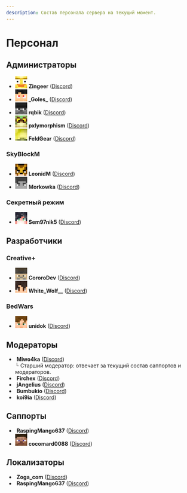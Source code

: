```yaml
---
description: Состав персонала сервера на текущий момент.
---
```


# Персонал

## Администраторы

* [<img src="../.gitbook/assets/Zingeer.png" alt="" data-size="line">](https://ru.namemc.com/profile/Zingeer) **Zingeer** ([Discord](https://discordapp.com/users/336551231382093824))
* [<img src="../.gitbook/assets/_Goles_.png" alt="" data-size="line">](https://ru.namemc.com/profile/_Goles_) **\_Goles\_** ([Discord](https://discordapp.com/users/335711248639459328))
* [<img src="../.gitbook/assets/rqbik.png" alt="" data-size="line">](https://ru.namemc.com/profile/rqbik) **rqbik** ([Discord](https://discordapp.com/users/531527252442087425))
* [<img src="../.gitbook/assets/pxlymorphism.png" alt="" data-size="line">](https://ru.namemc.com/profile/pxlymorphism) **pxlymorphism** ([Discord](https://discordapp.com/users/239720486961938432))
* [<img src="../.gitbook/assets/FeldGear.png" alt="" data-size="line">](https://ru.namemc.com/profile/FeldGear) **FeldGear** ([Discord](https://discordapp.com/users/284948282994720770))

### SkyBlockM

* [<img src="../.gitbook/assets/LeonidM.png" alt="" data-size="line">](https://ru.namemc.com/profile/LeonidM) **LeonidM** ([Discord](https://discordapp.com/users/323503212764069890))
* [<img src="../.gitbook/assets/Morkowka.png" alt="" data-size="line">](https://ru.namemc.com/profile/Morkowka) **Morkowka** ([Discord](https://discordapp.com/users/512285433640648704))

### Секретный режим

* [<img src="../.gitbook/assets/Sem97nik5.png" alt="" data-size="line">](https://ru.namemc.com/profile/Sem97nik5) **Sem97nik5** ([Discord](https://discordapp.com/users/351355575440900097))

## Разработчики

### Creative+

* [<img src="../.gitbook/assets/CororoDev.png" alt="" data-size="line">](https://ru.namemc.com/profile/CororoDev) **CororoDev** ([Discord](https://discordapp.com/users/373389455899492354))
* [<img src="../.gitbook/assets/White_Wolf__.png" alt="" data-size="line">](https://ru.namemc.com/profile/White_Wolf__) **White\_Wolf\_\_** ([Discord](https://discordapp.com/users/778041773809205258))

### BedWars

* [<img src="../.gitbook/assets/unidok.png" alt="" data-size="line">](https://ru.namemc.com/profile/unidok) **unidok** ([Discord](https://discordapp.com/users/693392944274604052))

## Модераторы

* [<img src="https://mc-heads.net/avatar/ca34b487-238c-4ad8-9b7a-77e40123a08a/64.png" alt="" data-size="line">](https://ru.namemc.com/profile/Miwo4ka) **Miwo4ka** ([Discord](https://discordapp.com/users/1114548370351071272))\
  └ Старший модератор: отвечает за текущий состав саппортов и модераторов.
* [<img src="https://mc-heads.net/avatar/8de63aa3-e15f-414b-9f21-ff0de0303f62/64.png" alt="" data-size="line">](https://ru.namemc.com/profile/Firchex) **Firchex** ([Discord](https://discordapp.com/users/267275356539584522))
* [<img src="https://mc-heads.net/avatar/23b4a538-f093-4fc7-9c0d-41d1b5283a57/64.png" alt="" data-size="line">](https://ru.namemc.com/profile/jAngelius) **jAngelius** ([Discord](https://discordapp.com/users/567791580744908946))
* [<img src="https://mc-heads.net/avatar/1db52dfa-1650-42f1-aac8-9ce973028936/64.png" alt="" data-size="line">](https://ru.namemc.com/profile/Bumbukio) **Bumbukio** ([Discord](https://discordapp.com/users/702865132509986957))
* [<img src="https://mc-heads.net/avatar/ec6a8e14-1b11-4963-9ad6-6593c44ff655/64.png" alt="" data-size="line">](https://ru.namemc.com/profile/koi9ia) **koi9ia** ([Discord](https://discordapp.com/users/853741418882662420))

## Саппорты

* [<img src="https://mc-heads.net/avatar/7d9aa7c6-986d-4d63-a0ea-7842200c69b1/64.png" alt="" data-size="line">](https://ru.namemc.com/profile/RaspingMango637) **RaspingMango637** ([Discord](https://discordapp.com/users/208242168823808001))
* <img src="../.gitbook/assets/Steve.png" alt="" data-size="line"> **cocomard0088** ([Discord](https://discordapp.com/users/1196131473707765812))

## Локализаторы

* [<img src="https://mc-heads.net/avatar/9313b9fa-0443-4aa1-9cd7-bc8d01519d80/64.png" alt="" data-size="line">](https://ru.namemc.com/profile/Zoga_com) **Zoga\_com** ([Discord](https://discordapp.com/users/681845447547289690))
* [<img src="https://mc-heads.net/avatar/7d9aa7c6-986d-4d63-a0ea-7842200c69b1/64.png" alt="" data-size="line">](https://ru.namemc.com/profile/RaspingMango637) **RaspingMango637** ([Discord](https://discordapp.com/users/208242168823808001))
